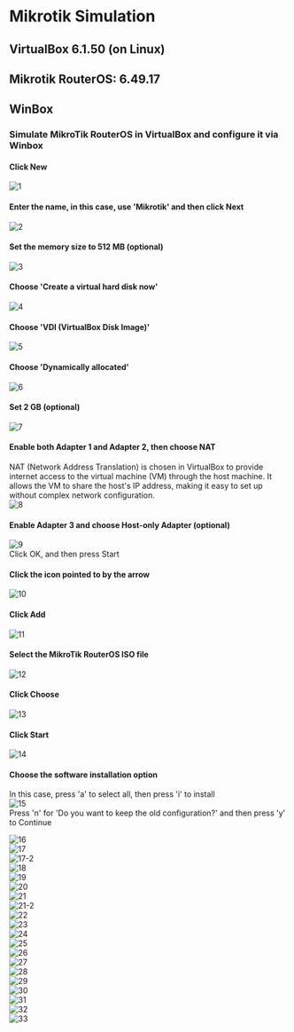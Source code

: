 # Mikrotik Simulation
## VirtualBox 6.1.50 (on Linux)
## Mikrotik RouterOS: 6.49.17
## WinBox

### Simulate MikroTik RouterOS in VirtualBox and configure it via Winbox

#### Click New
![1](https://github.com/user-attachments/assets/c6c9406f-7b0a-4bca-8428-d5df4db73ee6)  
#### Enter the name, in this case, use 'Mikrotik' and then click Next
![2](https://github.com/user-attachments/assets/3f8a897b-0e16-4374-a1c5-016921354886)  
#### Set the memory size to 512 MB (optional)
![3](https://github.com/user-attachments/assets/fb0393f5-c1e1-43a4-8d8e-0c55941435ad)  
#### Choose 'Create a virtual hard disk now'
![4](https://github.com/user-attachments/assets/5c116f95-8b96-42e2-a416-17c0ffa76016)  
#### Choose 'VDI (VirtualBox Disk Image)'
![5](https://github.com/user-attachments/assets/04c9fb74-eb1a-4712-88a8-22c29f7f3739)  
#### Choose 'Dynamically allocated'
![6](https://github.com/user-attachments/assets/1efe0d84-ec6f-41e1-a756-03ea72672cab)  
#### Set 2 GB (optional)
![7](https://github.com/user-attachments/assets/862cc3b5-6123-469b-936d-85233bf7e88d)  
#### Enable both Adapter 1 and Adapter 2, then choose NAT
NAT (Network Address Translation) is chosen in VirtualBox to provide internet access to the virtual machine (VM) through the host machine. It allows the VM to share the host's IP address, making it easy to set up without complex network configuration.  
![8](https://github.com/user-attachments/assets/7cbda8ed-56ae-4610-b1bb-6cd11c701576)  
#### Enable Adapter 3 and choose Host-only Adapter (optional)
![9](https://github.com/user-attachments/assets/4595c055-7369-4a4d-ae22-bb839354a97d)  
Click OK, and then press Start
#### Click the icon pointed to by the arrow
![10](https://github.com/user-attachments/assets/e1cd91cf-48bb-4834-a91c-dc6fc8d7c979)  
#### Click Add 
![11](https://github.com/user-attachments/assets/c3cca75b-71d2-4773-992e-d7b177d1c8d4)  
#### Select the MikroTik RouterOS ISO file
![12](https://github.com/user-attachments/assets/e98df8b7-2266-4b66-b57e-c7a02a8bd87b)  
#### Click Choose
![13](https://github.com/user-attachments/assets/8598a927-16af-4fc1-9c37-9b51e30f305a)  
#### Click Start
![14](https://github.com/user-attachments/assets/c59b3d5d-2e29-4457-8674-1e76a76e1ee0)  
#### Choose the software installation option
In this case, press 'a' to select all, then press 'i' to install  
![15](https://github.com/user-attachments/assets/dfd7d6a6-a345-414f-a05c-8114424694eb)  
Press 'n' for 'Do you want to keep the old configuration?' and then press 'y' to Continue

![16](https://github.com/user-attachments/assets/6abec516-53a2-4bb5-bff8-c4e36b06b6a8)  
![17](https://github.com/user-attachments/assets/4fdc2650-f1ce-40bb-b0f9-3e0ebe7b0cb2)  
![17-2](https://github.com/user-attachments/assets/cfaec642-037a-44d1-9fd6-f53aa91264e1)  
![18](https://github.com/user-attachments/assets/5811a267-f1d7-4cbe-b0bc-99b0d1204d4f)  
![19](https://github.com/user-attachments/assets/ebd1f1c5-6f25-4ec6-af9f-aacd23fb8cd3)  
![20](https://github.com/user-attachments/assets/680772b6-63c4-4ffb-9b04-891ce13c8ee0)  
![21](https://github.com/user-attachments/assets/f00aafc2-eeb0-4c82-9678-2e2f87295ba1)  
![21-2](https://github.com/user-attachments/assets/7eb3a0e6-703c-4aab-adad-a181d4eeb241)  
![22](https://github.com/user-attachments/assets/6aa0dda5-50a9-457e-8baa-f9bebce51ec8)  
![23](https://github.com/user-attachments/assets/3499c175-01e7-448b-b034-07887302e2b1)  
![24](https://github.com/user-attachments/assets/6e7d39a3-8045-48fb-9c84-23274c09e751)  
![25](https://github.com/user-attachments/assets/8baefd96-75f4-4a04-bd0c-a10fc6feba9e)  
![26](https://github.com/user-attachments/assets/1e9efcb5-a58b-4d54-ab50-856c8a242406)  
![27](https://github.com/user-attachments/assets/23a35bda-06c9-4951-8d39-e05d03bf5c0e)  
![28](https://github.com/user-attachments/assets/e81104f6-d088-4ecb-b170-f69465944c39)  
![29](https://github.com/user-attachments/assets/dc39ea82-59f3-4996-88dd-22d89ab6d093)  
![30](https://github.com/user-attachments/assets/a7fe8036-2a62-4fd8-b927-adb8c6d0ac84)  
![31](https://github.com/user-attachments/assets/81e2bde8-58cd-489f-9711-c5821df844ad)  
![32](https://github.com/user-attachments/assets/1e0deb10-9f4d-4366-a5e7-5f9d446ea58d)  
![33](https://github.com/user-attachments/assets/02c47b34-a26b-4914-828d-a8acbc2d0fa5)  
  
